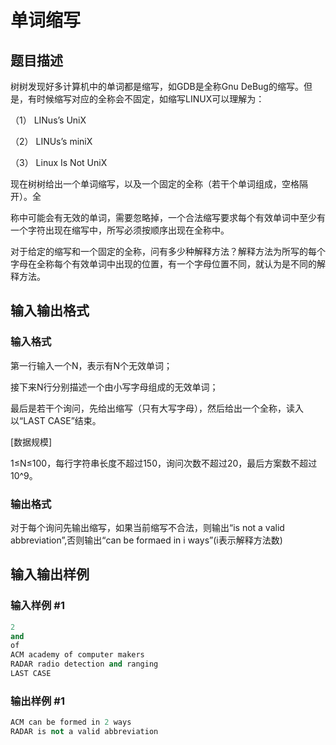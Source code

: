 # 单词缩写

## 题目描述

树树发现好多计算机中的单词都是缩写，如GDB是全称Gnu DeBug的缩写。但是，有时候缩写对应的全称会不固定，如缩写LINUX可以理解为：

（1） LINus’s UniX

（2） LINUs’s miniX

（3） Linux Is Not UniX

现在树树给出一个单词缩写，以及一个固定的全称（若干个单词组成，空格隔开）。全

称中可能会有无效的单词，需要忽略掉，一个合法缩写要求每个有效单词中至少有一个字符出现在缩写中，所写必须按顺序出现在全称中。

对于给定的缩写和一个固定的全称，问有多少种解释方法？解释方法为所写的每个字母在全称每个有效单词中出现的位置，有一个字母位置不同，就认为是不同的解释方法。

## 输入输出格式

### 输入格式

第一行输入一个N，表示有N个无效单词；

接下来N行分别描述一个由小写字母组成的无效单词；

最后是若干个询问，先给出缩写（只有大写字母），然后给出一个全称，读入以“LAST CASE”结束。

[数据规模]

1≤N≤100，每行字符串长度不超过150，询问次数不超过20，最后方案数不超过10^9。

### 输出格式

对于每个询问先输出缩写，如果当前缩写不合法，则输出“is not a valid abbreviation”,否则输出“can be formaed in i ways”(i表示解释方法数)

## 输入输出样例

### 输入样例 #1

```cpp
2
and
of
ACM academy of computer makers
RADAR radio detection and ranging
LAST CASE
```


### 输出样例 #1

```cpp
ACM can be formed in 2 ways
RADAR is not a valid abbreviation
```


